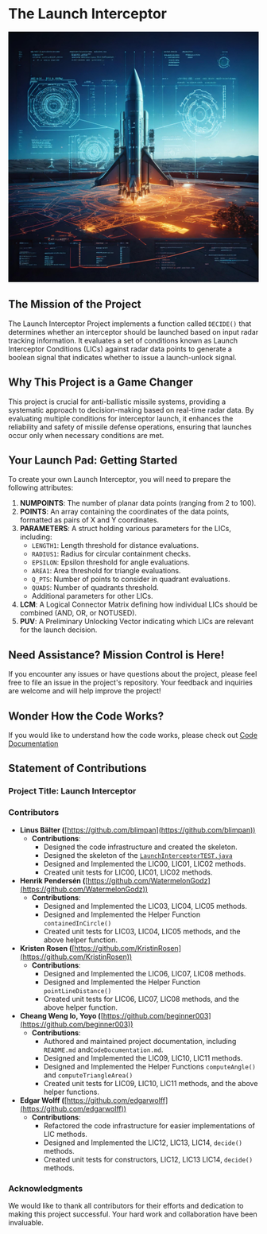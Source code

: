 # The Launch Interceptor

![Generated by Adobe Firefly](./Cover.jpg)

## The Mission of the Project

The Launch Interceptor Project implements a function called `DECIDE()` that determines whether an interceptor should be launched based on input radar tracking information. It evaluates a set of conditions known as Launch Interceptor Conditions (LICs) against radar data points to generate a boolean signal that indicates whether to issue a launch-unlock signal.

## Why This Project is a Game Changer

This project is crucial for anti-ballistic missile systems, providing a systematic approach to decision-making based on real-time radar data. By evaluating multiple conditions for interceptor launch, it enhances the reliability and safety of missile defense operations, ensuring that launches occur only when necessary conditions are met.  

## Your Launch Pad: Getting Started

To create your own Launch Interceptor, you will need to prepare the following attributes:

1. **NUMPOINTS**: The number of planar data points (ranging from 2 to 100).
2. **POINTS**: An array containing the coordinates of the data points, formatted as pairs of X and Y coordinates.
3. **PARAMETERS**: A struct holding various parameters for the LICs, including:
    - `LENGTH1`: Length threshold for distance evaluations.
    - `RADIUS1`: Radius for circular containment checks.
    - `EPSILON`: Epsilon threshold for angle evaluations.
    - `AREA1`: Area threshold for triangle evaluations.
    - `Q_PTS`: Number of points to consider in quadrant evaluations.
    - `QUADS`: Number of quadrants threshold.
    - Additional parameters for other LICs.
4. **LCM**: A Logical Connector Matrix defining how individual LICs should be combined (AND, OR, or NOTUSED).
5. **PUV**: A Preliminary Unlocking Vector indicating which LICs are relevant for the launch decision.

## Need Assistance? Mission Control is Here!

If you encounter any issues or have questions about the project, please feel free to file an issue in the project's repository. Your feedback and inquiries are welcome and will help improve the project!

## Wonder How the Code Works?

If you would like to understand how the code works, please check out [Code Documentation](./CodeDocumentation.md)

## Statement of Contributions

### Project Title: Launch Interceptor

### Contributors

- **Linus Bälter (**[https://github.com/blimpan](https://github.com/blimpan))
    - **Contributions**:
        - Designed the code infrastructure and created the skeleton.
        - Designed the skeleton of the [`LaunchInterceptorTEST.java`](http://LaunchInterceptorTEST.java)
        - Designed and Implemented the LIC00, LIC01, LIC02 methods.
        - Created unit tests for LIC00, LIC01, LIC02 methods.
- **Henrik Pendersén (**[https://github.com/WatermelonGodz](https://github.com/WatermelonGodz))
    - **Contributions**:
        - Designed and Implemented the LIC03, LIC04, LIC05 methods.
        - Designed and Implemented the Helper Function `containedInCircle()`
        - Created unit tests for LIC03, LIC04, LIC05 methods, and the above helper function.
- **Kristen Rosen (**[https://github.com/KristinRosen](https://github.com/KristinRosen))
    - **Contributions**:
        - Designed and Implemented the LIC06, LIC07, LIC08 methods.
        - Designed and Implemented the Helper Function `pointLineDistance()`
        - Created unit tests for LIC06, LIC07, LIC08 methods, and the above helper function.
- **Cheang Weng Io, Yoyo (**[https://github.com/beginner003](https://github.com/beginner003))
    - **Contributions**:
        - Authored and maintained project documentation, including `README.md` and`CodeDocumentation.md`.
        - Designed and Implemented the LIC09, LIC10, LIC11 methods.
        - Designed and Implemented the Helper Functions `computeAngle()` and `computeTriangleArea()`
        - Created unit tests for LIC09, LIC10, LIC11 methods, and the above helper functions.
- **Edgar Wolff (**[https://github.com/edgarwolff](https://github.com/edgarwolff))
    - **Contributions**:
        - Refactored the code infrastructure for easier implementations of LIC methods.
        - Designed and Implemented the LIC12, LIC13, LIC14, `decide()` methods.
        - Created unit tests for constructors, LIC12, LIC13 LIC14, `decide()` methods.

### Acknowledgments

We would like to thank all contributors for their efforts and dedication to making this project successful. Your hard work and collaboration have been invaluable.
